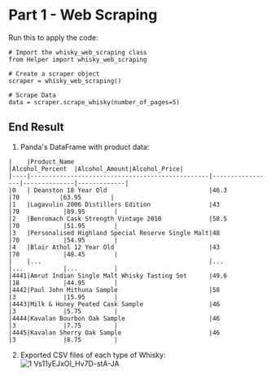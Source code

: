 # Part 1 - Web Scraping
Run this to apply the code:

```
# Import the whisky_web_scraping class
from Helper import whisky_web_scraping

# Create a scraper object
scraper = whisky_web_scraping()

# Scrape Data
data = scraper.scrape_whisky(number_of_pages=5)
```

## End Result

1. Panda's DataFrame with product data:
```
|    |Product_Name                                     |Alcohol_Percent  |Alcohol_Amount|Alcohol_Price|
|----|-------------------------------------------------|-----------------|--------------|-------------|
|0   | Deanston 18 Year Old                            |46.3             |70           |63.95        |
|1   |Lagavulin 2006 Distillers Edition                |43               |70            |89.95        |
|2   |Benromach Cask Strength Vintage 2010             |58.5             |70            |51.95        |
|3   |Personalised Highland Special Reserve Single Malt|48               |70            |54.95        |
|4   |Blair Athol 12 Year Old                          |43               |70            |48.45        |
|    |...                                              |...              |...           |...          |
|4441|Amrut Indian Single Malt Whisky Tasting Set      |49.6             |18            |44.95        |
|4442|Paul John Mithuna Sample                         |58               |3             |15.95        |
|4443|Milk & Honey Peated Cask Sample                  |46               |3             |5.75         |
|4444|Kavalan Bourbon Oak Sample                       |46               |3             |7.75         |
|4445|Kavalan Sherry Oak Sample                        |46               |3             |8.75         |
```

2. Exported CSV files of each type of Whisky:
![1 Vs11yEJxOI_Hv7D-stA-JA](https://user-images.githubusercontent.com/65648983/200838844-72029ee7-eca8-4f19-a0f9-1a54ce43d1e3.png)



